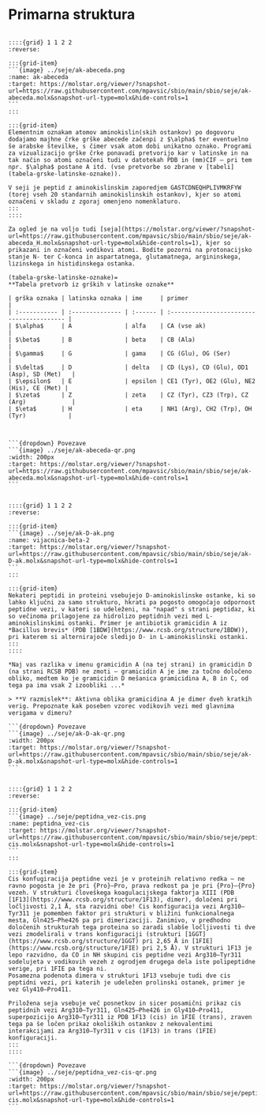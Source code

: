 # Primarna struktura

````{card} Označevanje atomov aminokislinskih ostankov

::::{grid} 1 1 2 2
:reverse:

:::{grid-item}
```{image} ../seje/ak-abeceda.png
:name: ak-abeceda
:target: https://molstar.org/viewer/?snapshot-url=https://raw.githubusercontent.com/mpavsic/sbio/main/sbio/seje/ak-abeceda.molx&snapshot-url-type=molx&hide-controls=1
```
:::

:::{grid-item}
Elementnim oznakam atomov aminokislin(skih ostankov) po dogovoru dodajamo majhne črke grške abecede začenpi z $\alpha$ ter eventuelno še arabske številke, s čimer vsak atom dobi unikatno oznako. Programi za vizualizacijo grške črke ponavadi pretvorijo kar v latinske in na tak način so atomi označeni tudi v datotekah PDB in (mm)CIF – pri tem npr. $\alpha$ postane A itd. (vse pretvorbe so zbrane v [tabeli](tabela-grske-latinske-oznake)).

V seji je peptid z aminokislinskim zaporedjem GASTCDNEQHPLIVMKRFYW (torej vseh 20 standarnih aminokislinskih ostankov), kjer so atomi označeni v skladu z zgoraj omenjeno nomenklaturo.
:::
::::

Za ogled je na voljo tudi [seja](https://molstar.org/viewer/?snapshot-url=https://raw.githubusercontent.com/mpavsic/sbio/main/sbio/seje/ak-abeceda_H.molx&snapshot-url-type=molx&hide-controls=1), kjer so prikazani in označeni vodikovi atomi. Bodite pozorni na protonacijsko stanje N- ter C-konca in aspartatnega, glutamatnega, argininskega, lizinskega in histidinskega ostanka.

(tabela-grske-latinske-oznake)=
**Tabela pretvorb iz grških v latinske oznake**

| grška oznaka | latinska oznaka | ime     | primer                                    |
| :----------- | :-------------- | :------ | :---------------------------------------- |
| $\alpha$     | A               | alfa    | CA (vse ak)                               |
| $\beta$      | B               | beta    | CB (Ala)                                  |
| $\gamma$     | G               | gama    | CG (Glu), OG (Ser)                        |
| $\delta$     | D               | delta   | CD (Lys), CD (Glu), OD1 (Asp), SD (Met)   |
| $\epsilon$   | E               | epsilon | CE1 (Tyr), OE2 (Glu), NE2 (His), CE (Met) |
| $\zeta$      | Z               | zeta    | CZ (Tyr), CZ3 (Trp), CZ (Arg)             |
| $\eta$       | H               | eta     | NH1 (Arg), CH2 (Trp), OH (Tyr)            |



```{dropdown} Povezave
```{image} ../seje/ak-abeceda-qr.png
:width: 200px
:target: https://molstar.org/viewer/?snapshot-url=https://raw.githubusercontent.com/mpavsic/sbio/main/sbio/seje/ak-abeceda.molx&snapshot-url-type=molx&hide-controls=1
```
````

````{card} Kiralnost aminokislinskih ostankov

::::{grid} 1 1 2 2
:reverse:

:::{grid-item}
```{image} ../seje/ak-D-ak.png
:name: vijacnica-beta-2
:target: https://molstar.org/viewer/?snapshot-url=https://raw.githubusercontent.com/mpavsic/sbio/main/sbio/seje/ak-D-ak.molx&snapshot-url-type=molx&hide-controls=1
```
:::

:::{grid-item}
Nekateri peptidi in proteini vsebujejo D-aminokislinske ostanke, ki so lahko ključni za samo strukturo, hkrati pa pogosto omogočajo odpornost peptidne vezi, v kateri so udeleženi, na "napad" s strani peptidaz, ki so večinoma prilagojene za hidrolizo peptidnih vezi med L-aminokislinskimi ostanki. Primer je antibiotik gramicidin A iz *Bacillus brevis* (PDB [1BDW](https://www.rcsb.org/structure/1BDW)), pri katerem si alternirajoče sledijo D- in L-aminokislinski ostanki.
:::
::::

*Naj vas razlika v imenu gramicidin A (na tej strani) in gramicidin D (na strani RCSB PDB) ne zmoti – gramicidin A je ime za točno določeno obliko, medtem ko je gramicidin D mešanica gramicidina A, B in C, od tega pa ima vsak 2 izoobliki ...*

> **V razmislek**: Aktivna oblika gramicidina A je dimer dveh kratkih verig. Prepoznate kak poseben vzorec vodikovih vezi med glavnima verigama v dimeru?

```{dropdown} Povezave
```{image} ../seje/ak-D-ak-qr.png
:width: 200px
:target: https://molstar.org/viewer/?snapshot-url=https://raw.githubusercontent.com/mpavsic/sbio/main/sbio/seje/ak-D-ak.molx&snapshot-url-type=molx&hide-controls=1
```
````

````{card} Cis konfiguracija peptidne vezi

::::{grid} 1 1 2 2
:reverse:

:::{grid-item}
```{image} ../seje/peptidna_vez-cis.png
:name: peptidna_vez-cis
:target: https://molstar.org/viewer/?snapshot-url=https://raw.githubusercontent.com/mpavsic/sbio/main/sbio/seje/peptidna_vez-cis.molx&snapshot-url-type=molx&hide-controls=1
```
:::

:::{grid-item}
Cis konfugiracija peptidne vezi je v proteinih relativno redka – ne ravno pogosta je že pri {Pro}–Pro, prava redkost pa je pri {Pro}–{Pro} vezeh. V strukturi človeškega koagulacijskega faktorja XIII (PDB [1F13](https://www.rcsb.org/structure/1F13), dimer), določeni pri ločljivosti 2,1 Å, sta razvidni obe! Cis konfiguracija vezi Arg310–Tyr311 je pomemben faktor pri strukturi v bližini funkcionalnega mesta, Gln425–Phe426 pa pri dimerizaciji. Zanimivo, v predhodno določenih strukturah tega proteina so zaradi slabše ločljivosti ti dve vezi zmodelirali v trans konfiguraciji (strukturi [1GGT](https://www.rcsb.org/structure/1GGT) pri 2,65 Å in [1FIE](https://www.rcsb.org/structure/1FIE) pri 2,5 Å). V strukturi 1F13 je lepo razvidno, da CO in NH skupini cis peptidne vezi Arg310–Tyr311 sodelujeta v vodikovih vezeh z ogrodjem drugega dela iste polipeptidne verige, pri 1FIE pa tega ni.
Posamezna podenota dimera v strukturi 1F13 vsebuje tudi dve cis peptidni vezi, pri katerih je udeležen prolinski ostanek, primer je vez Gly410–Pro411.

Priložena seja vsebuje več posnetkov in sicer posamični prikaz cis peptidnih vezi Arg310–Tyr311, Gln425–Phe426 in Gly410–Pro411, superpozicijo Arg310–Tyr311 iz PDB 1F13 (cis) in 1FIE (trans), zraven tega pa še ločen prikaz okoliških ostankov z nekovalentimi interakcijami za Arg310–Tyr311 v cis (1F13) in trans (1FIE) konfiguraciji.
:::
::::

```{dropdown} Povezave
```{image} ../seje/peptidna_vez-cis-qr.png
:width: 200px
:target: https://molstar.org/viewer/?snapshot-url=https://raw.githubusercontent.com/mpavsic/sbio/main/sbio/seje/peptidna_vez-cis.molx&snapshot-url-type=molx&hide-controls=1
```
````